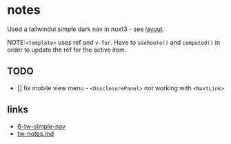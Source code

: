 # notes

Used a tailwindui simple dark nav in nuxt3 - see [layout](./layouts/simpleDarkHeadlessUI.vue).

NOTE:`<template>` uses ref and `v-for`. Have to `useRoute()` and `computed()` in order to update the ref for the active item.

## TODO

- [] fix mobile view menu - `<DisclosurePanel>` not working with `<NuxtLink>`

## links

- [6-tw-simple-nav](../6-tw-simple-nav/README.md)
- [tw-notes.md](../tw-notes.md)
